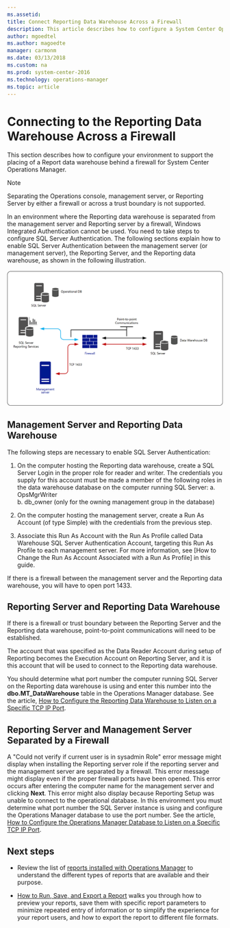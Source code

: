 ```yaml
---
ms.assetid: 
title: Connect Reporting Data Warehouse Across a Firewall 
description: This article describes how to configure a System Center Operations Manager Report server behind a firewall.
author: mgoedtel
ms.author: magoedte
manager: carmonm
ms.date: 03/13/2018
ms.custom: na
ms.prod: system-center-2016
ms.technology: operations-manager
ms.topic: article
---
```


# Connecting to the Reporting Data Warehouse Across a Firewall

This section describes how to configure your environment to support the placing of a Report data warehouse behind a firewall for System Center Operations Manager.

>[!NOTE]
>Separating the Operations console, management server, or Reporting Server by either a firewall or across a trust boundary is not supported.
>

In an environment where the Reporting data warehouse is separated from the management server and Reporting server by a firewall, Windows Integrated Authentication cannot be used. You need to take steps to configure SQL Server Authentication. The following sections explain how to enable SQL Server Authentication between the management server (or management server), the Reporting Server, and the Reporting data warehouse, as shown in the following illustration.<br><br> ![SQL Authentication](media/deploy-connect-reportingdw-firewall/reportingdw-firewall-comms.png)

## Management Server and Reporting Data Warehouse

The following steps are necessary to enable SQL Server Authentication:

1. On the computer hosting the Reporting data warehouse, create a SQL Server Login in the proper role for reader and writer. The credentials you supply for this account must be made a member of the following roles in the data warehouse database on the computer running SQL Server:
   a. OpsMgrWriter  
   b. db_owner (only for the owning management group in the database)  

2. On the computer hosting the management server, create a Run As Account (of type Simple) with the credentials from the previous step.  
3. Associate this Run As Account with the Run As Profile called Data Warehouse SQL Server Authentication Account, targeting this Run As Profile to each management server. For more information, see [How to Change the Run As Account Associated with a Run As Profile] in this guide.

If there is a firewall between the management server and the Reporting data warehouse, you will have to open port 1433.

## Reporting Server and Reporting Data Warehouse

If there is a firewall or trust boundary between the Reporting Server and the Reporting data warehouse, point-to-point communications will need to be established.  

The account that was specified as the Data Reader Account during setup of Reporting becomes the Execution Account on Reporting Server, and it is this account that will be used to connect to the Reporting data warehouse.

You should determine what port number the computer running SQL Server on the Reporting data warehouse is using and enter this number into the **dbo.MT_DataWarehouse** table in the Operations Manager database. See the article, [How to Configure the Reporting Data Warehouse to Listen on a Specific TCP IP Port](manage-sqlserver-communication.md#how-to-configure-the-operations-manager-reporting-data-warehouse-database).

## Reporting Server and Management Server Separated by a Firewall

A "Could not verify if current user is in sysadmin Role" error message might display when installing the Reporting server role if the reporting server and the management server are separated by a firewall. This error message might display even if the proper firewall ports have been opened. This error occurs after entering the computer name for the management server and clicking **Next**. This error might also display because Reporting Setup was unable to connect to the operational database. In this environment you must determine what port number the SQL Server instance is using and configure the Operations Manager database to use the port number. See the article, [How to Configure the Operations Manager Database to Listen on a Specific TCP IP Port](manage-sqlserver-communication.md#how-to-configure-the-operations-manager-operational-database).

## Next steps

* Review the list of [reports installed with Operations Manager](manage-reports-installed-during-setup.md) to understand the different types of reports that are available and their purpose. 

* [How to Run, Save, and Export a Report](manage-reports-run-save-export.md) walks you through how to preview your reports, save them with specific report parameters to minimize repeated entry of information or to simplify the experience for your report users, and how to export the report to different file formats. 